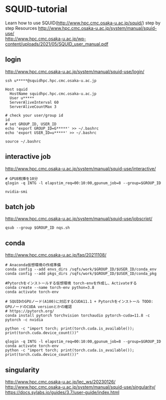 # SQUID-tutorial

Learn how to use SQUID(http://www.hpc.cmc.osaka-u.ac.jp/squid/) step by step
Resources
http://www.hpc.cmc.osaka-u.ac.jp/system/manual/squid-use/  
http://www.hpc.cmc.osaka-u.ac.jp/wp-content/uploads/2021/05/SQUID_user_manual.pdf

## login

http://www.hpc.cmc.osaka-u.ac.jp/system/manual/squid-use/login/

```
ssh u*****@squidhpc.hpc.cmc.osaka-u.ac.jp
```

```
Host squid
  HostName squidhpc.hpc.cmc.osaka-u.ac.jp
  User u*****
  ServerAliveInterval 60
  ServerAliveCountMax 3
```

```
# check your user/group id
id
# set GROUP_ID, USER_ID
echo 'export GROUP_ID=G*****' >> ~/.bashrc
echo 'export USER_ID=u*****' >> ~/.bashrc

source ~/.bashrc
```

## interactive job

http://www.hpc.cmc.osaka-u.ac.jp/system/manual/squid-use/interactive/

```
# GPU8枚挿を10分
qlogin -q INTG -l elapstim_req=00:10:00,gpunum_job=8 --group=$GROUP_ID

nvidia-smi
```

## batch job

http://www.hpc.cmc.osaka-u.ac.jp/system/manual/squid-use/jobscript/

```
qsub --group $GROUP_ID nqs.sh
```

## conda

http://www.hpc.cmc.osaka-u.ac.jp/faq/20211108/

```
# Anaconda仮想環境の作成準備
conda config --add envs_dirs /sqfs/work/$GROUP_ID/$USER_ID/conda_env
conda config --add pkgs_dirs /sqfs/work/$GROUP_ID/$USER_ID/conda_pkg

#Pytorchをインストールする仮想環境 torch-envを作成し、Activateする
conda create --name torch-env python=3.8
conda activate torch-env

# SQUIDのGPUノード(A100)に対応するCUDA11.1 + Pytorchをインストール TODO: GPUノードのCUDA versionとかの確認
# https://pytorch.org/
conda install pytorch torchvision torchaudio pytorch-cuda=11.8 -c pytorch -c nvidia

python -c "import torch; print(torch.cuda.is_available()); print(torch.cuda.device_count())"
```

```
qlogin -q INTG -l elapstim_req=00:10:00,gpunum_job=8 --group=$GROUP_ID
conda activate torch-env
python -c "import torch; print(torch.cuda.is_available()); print(torch.cuda.device_count())"
```

## singularity

http://www.hpc.cmc.osaka-u.ac.jp/lec_ws/20230126/
http://www.hpc.cmc.osaka-u.ac.jp/system/manual/squid-use/singularity/
https://docs.sylabs.io/guides/3.7/user-guide/index.html

```

```
